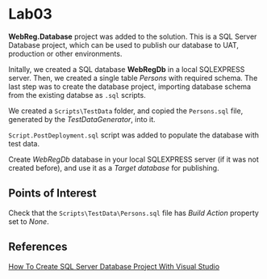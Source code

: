 # Lab03

**WebReg.Database** project was added to the solution. This is a SQL Server Database project, which can be used to publish our database to UAT, production or other environments.

Initally, we created a SQL database **WebRegDb** in a local SQLEXPRESS server. Then, we created a single table *Persons* with required schema. The last step was to create the database project, importing database schema from the existing databse as `.sql` scripts.

We created a `Scripts\TestData` folder, and copied the `Persons.sql` file, generated by the *TestDataGenerator*, into it.

`Script.PostDeployment.sql` script was added to populate the database with test data.

Create *WebRegDb* database in your local SQLEXPRESS server (if it was not created before), and use it as a *Target database* for publishing.

## Points of Interest
Check that the `Scripts\TestData\Persons.sql` file has *Build Action* property set to *None*.

## References
[How To Create SQL Server Database Project With Visual Studio](https://www.c-sharpcorner.com/article/how-to-create-sql-server-database-project-with-visual-studio/)
